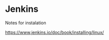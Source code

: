 # Jenkins

Notes for instalation 

https://www.jenkins.io/doc/book/installing/linux/

```bash



```
